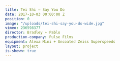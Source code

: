 ```yaml
---
title: Tei Shi — Say You Do
date: 2017-10-03 00:00:00 Z
position: 0
image: "/uploads/tei-shi-say-you-do-wide.jpg"
vimeo: 236598377
director: Bradley + Pablo
production-company: Pulse Films
equipment: Alexa Mini + Uncoated Zeiss Superspeeds
layout: project
is-shown: true
---
```


